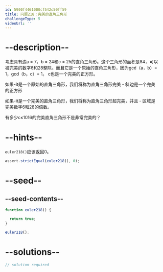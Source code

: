 ```yaml
---
id: 5900f4461000cf542c50ff59
title: 问题218：完美的直角三角形
challengeType: 5
videoUrl: ''
---
```


# --description--

考虑具有边a = 7，b = 24和c = 25的直​​角三角形。这个三角形的面积是84，可以被完美的数字6和28整除。而且它是一个原始的直角三角形，因为gcd（a，b）= 1，gcd（b，c）= 1。 c也是一个完美的正方形。

如果-it是一个原始的直角三角形，我们将称为直角三角形完美 - 斜边是一个完美的正方形

如果-it是一个完美的直角三角形，我们将称为直角三角形超完美，并且 - 区域是完美数字6和28的倍数。

有多少c≤1016的完美直角三角形不是非常完美的？

# --hints--

`euler218()`应该返回0。

```js
assert.strictEqual(euler218(), 0);
```

# --seed--

## --seed-contents--

```js
function euler218() {

  return true;
}

euler218();
```

# --solutions--

```js
// solution required
```
